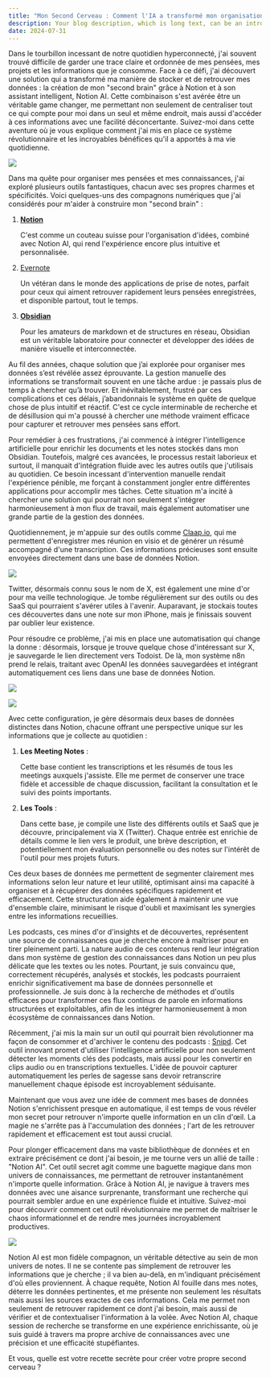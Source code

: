 ```yaml
---
title: "Mon Second Cerveau : Comment l'IA a transformé mon organisation quotidienne"
description: Your blog description, which is long text, can be an introduction to the post or a paragraph of the post.
date: 2024-07-31
---
```


Dans le tourbillon incessant de notre quotidien hyperconnecté, j'ai souvent trouvé difficile de garder une trace claire et ordonnée de mes pensées, mes projets et les informations que je consomme. Face à ce défi, j'ai découvert une solution qui a transformé ma manière de stocker et de retrouver mes données : la création de mon "second brain" grâce à Notion et à son assistant intelligent, Notion AI. Cette combinaison s'est avérée être un véritable game changer, me permettant non seulement de centraliser tout ce qui compte pour moi dans un seul et même endroit, mais aussi d'accéder à ces informations avec une facilité déconcertante. Suivez-moi dans cette aventure où je vous explique comment j'ai mis en place ce système révolutionnaire et les incroyables bénéfices qu'il a apportés à ma vie quotidienne.

![](https://cdn.hashnode.com/res/hashnode/image/upload/v1722432991120/f063f6a1-b147-48ef-b6f1-73b03164083e.avif)

Dans ma quête pour organiser mes pensées et mes connaissances, j'ai exploré plusieurs outils fantastiques, chacun avec ses propres charmes et spécificités. Voici quelques-uns des compagnons numériques que j'ai considérés pour m'aider à construire mon "second brain" :

1. [**Notion**](http://notion.so)

    C'est comme un couteau suisse pour l'organisation d'idées, combiné avec Notion AI, qui rend l'expérience encore plus intuitive et personnalisée.

2. [Evernote](https://evernote.com/fr-fr)

    Un vétéran dans le monde des applications de prise de notes, parfait pour ceux qui aiment retrouver rapidement leurs pensées enregistrées, et disponible partout, tout le temps.

3. [**Obsidian**](https://obsidian.md)

    Pour les amateurs de markdown et de structures en réseau, Obsidian est un véritable laboratoire pour connecter et développer des idées de manière visuelle et interconnectée.

Au fil des années, chaque solution que j’ai explorée pour organiser mes données s’est révélée assez éprouvante. La gestion manuelle des informations se transformait souvent en une tâche ardue : je passais plus de temps à chercher qu’à trouver. Et inévitablement, frustré par ces complications et ces délais, j’abandonnais le système en quête de quelque chose de plus intuitif et réactif. C'est ce cycle interminable de recherche et de désillusion qui m'a poussé à chercher une méthode vraiment efficace pour capturer et retrouver mes pensées sans effort.

Pour remédier à ces frustrations, j'ai commencé à intégrer l'intelligence artificielle pour enrichir les documents et les notes stockés dans mon Obsidian. Toutefois, malgré ces avancées, le processus restait laborieux et surtout, il manquait d'intégration fluide avec les autres outils que j'utilisais au quotidien. Ce besoin incessant d'intervention manuelle rendait l'expérience pénible, me forçant à constamment jongler entre différentes applications pour accomplir mes tâches. Cette situation m'a incité à chercher une solution qui pourrait non seulement s'intégrer harmonieusement à mon flux de travail, mais également automatiser une grande partie de la gestion des données.

Quotidiennement, je m'appuie sur des outils comme [Claap.io](http://Claap.io), qui me permettent d'enregistrer mes réunion en visio et de générer un résumé accompagné d'une transcription. Ces informations précieuses sont ensuite envoyées directement dans une base de données Notion.

![](https://cdn.hashnode.com/res/hashnode/image/upload/v1722434785934/1083558a-350d-40b2-9114-c50465d6b3db.png)

Twitter, désormais connu sous le nom de X, est également une mine d'or pour ma veille technologique. Je tombe régulièrement sur des outils ou des SaaS qui pourraient s'avérer utiles à l'avenir. Auparavant, je stockais toutes ces découvertes dans une note sur mon iPhone, mais je finissais souvent par oublier leur existence.

Pour résoudre ce problème, j'ai mis en place une automatisation qui change la donne : désormais, lorsque je trouve quelque chose d'intéressant sur X, je sauvegarde le lien directement vers Todoist. De là, mon système n8n prend le relais, traitant avec OpenAI les données sauvegardées et intégrant automatiquement ces liens dans une base de données Notion.

![](https://cdn.hashnode.com/res/hashnode/image/upload/v1722434962180/f68ee362-dd29-4e8d-bf05-8635dd973714.png)

![](https://cdn.hashnode.com/res/hashnode/image/upload/v1722435077435/4e7b18ca-9894-4020-bec1-aa2c8ed0a5a6.png)

Avec cette configuration, je gère désormais deux bases de données distinctes dans Notion, chacune offrant une perspective unique sur les informations que je collecte au quotidien :

1. **Les Meeting Notes** :

    Cette base contient les transcriptions et les résumés de tous les meetings auxquels j'assiste. Elle me permet de conserver une trace fidèle et accessible de chaque discussion, facilitant la consultation et le suivi des points importants.

2. **Les Tools** :

    Dans cette base, je compile une liste des différents outils et SaaS que je découvre, principalement via X (Twitter). Chaque entrée est enrichie de détails comme le lien vers le produit, une brève description, et potentiellement mon évaluation personnelle ou des notes sur l'intérêt de l'outil pour mes projets futurs.

Ces deux bases de données me permettent de segmenter clairement mes informations selon leur nature et leur utilité, optimisant ainsi ma capacité à organiser et à récupérer des données spécifiques rapidement et efficacement. Cette structuration aide également à maintenir une vue d'ensemble claire, minimisant le risque d'oubli et maximisant les synergies entre les informations recueillies.

Les podcasts, ces mines d'or d'insights et de découvertes, représentent une source de connaissances que je cherche encore à maîtriser pour en tirer pleinement parti. La nature audio de ces contenus rend leur intégration dans mon système de gestion des connaissances dans Notion un peu plus délicate que les textes ou les notes. Pourtant, je suis convaincu que, correctement récupérés, analysés et stockés, les podcasts pourraient enrichir significativement ma base de données personnelle et professionnelle. Je suis donc à la recherche de méthodes et d'outils efficaces pour transformer ces flux continus de parole en informations structurées et exploitables, afin de les intégrer harmonieusement à mon écosystème de connaissances dans Notion.

Récemment, j'ai mis la main sur un outil qui pourrait bien révolutionner ma façon de consommer et d'archiver le contenu des podcasts : [Snipd](http://Snipd.com). Cet outil innovant promet d'utiliser l'intelligence artificielle pour non seulement détecter les moments clés des podcasts, mais aussi pour les convertir en clips audio ou en transcriptions textuelles. L'idée de pouvoir capturer automatiquement les perles de sagesse sans devoir retranscrire manuellement chaque épisode est incroyablement séduisante.

Maintenant que vous avez une idée de comment mes bases de données Notion s'enrichissent presque en automatique, il est temps de vous révéler mon secret pour retrouver n'importe quelle information en un clin d'œil. La magie ne s'arrête pas à l'accumulation des données ; l'art de les retrouver rapidement et efficacement est tout aussi crucial.

Pour plonger efficacement dans ma vaste bibliothèque de données et en extraire précisément ce dont j'ai besoin, je me tourne vers un allié de taille : "Notion AI". Cet outil secret agit comme une baguette magique dans mon univers de connaissances, me permettant de retrouver instantanément n'importe quelle information. Grâce à Notion AI, je navigue à travers mes données avec une aisance surprenante, transformant une recherche qui pourrait sembler ardue en une expérience fluide et intuitive. Suivez-moi pour découvrir comment cet outil révolutionnaire me permet de maîtriser le chaos informationnel et de rendre mes journées incroyablement productives.

![](https://cdn.hashnode.com/res/hashnode/image/upload/v1722436627740/32583553-308c-4526-8198-c6d683fce01f.png)

Notion AI est mon fidèle compagnon, un véritable détective au sein de mon univers de notes. Il ne se contente pas simplement de retrouver les informations que je cherche ; il va bien au-delà, en m'indiquant précisément d'où elles proviennent. À chaque requête, Notion AI fouille dans mes notes, déterre les données pertinentes, et me présente non seulement les résultats mais aussi les sources exactes de ces informations. Cela me permet non seulement de retrouver rapidement ce dont j'ai besoin, mais aussi de vérifier et de contextualiser l'information à la volée. Avec Notion AI, chaque session de recherche se transforme en une expérience enrichissante, où je suis guidé à travers ma propre archive de connaissances avec une précision et une efficacité stupéfiantes.

Et vous, quelle est votre recette secrète pour créer votre propre second cerveau ?
